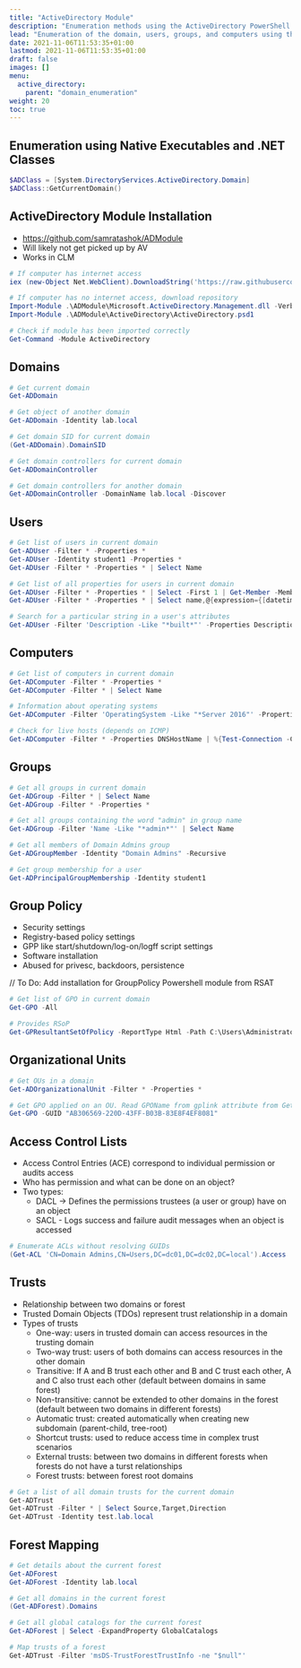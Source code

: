```yaml
---
title: "ActiveDirectory Module"
description: "Enumeration methods using the ActiveDirectory PowerShell module."
lead: "Enumeration of the domain, users, groups, and computers using the ActiveDirectory PowerShell module."
date: 2021-11-06T11:53:35+01:00
lastmod: 2021-11-06T11:53:35+01:00
draft: false
images: []
menu: 
  active_directory:
    parent: "domain_enumeration"
weight: 20
toc: true
---
```


## Enumeration using Native Executables and .NET Classes

```powershell
$ADClass = [System.DirectoryServices.ActiveDirectory.Domain]
$ADClass::GetCurrentDomain()
```

## ActiveDirectory Module Installation

- https://github.com/samratashok/ADModule
- Will likely not get picked up by AV
- Works in CLM

```powershell
# If computer has internet access
iex (new-Object Net.WebClient).DownloadString('https://raw.githubusercontent.com/samratashok/ADModule/master/Import-ActiveDirectory.ps1');Import-ActiveDirectory

# If computer has no internet access, download repository
Import-Module .\ADModule\Microsoft.ActiveDirectory.Management.dll -Verbose
Import-Module .\ADModule\ActiveDirectory\ActiveDirectory.psd1

# Check if module has been imported correctly
Get-Command -Module ActiveDirectory
```

## Domains

```powershell
# Get current domain
Get-ADDomain

# Get object of another domain
Get-ADDomain -Identity lab.local

# Get domain SID for current domain
(Get-ADDomain).DomainSID

# Get domain controllers for current domain
Get-ADDomainController

# Get domain controllers for another domain
Get-ADDomainController -DomainName lab.local -Discover
```

## Users

```powershell
# Get list of users in current domain
Get-ADUser -Filter * -Properties *
Get-ADUser -Identity student1 -Properties *
Get-ADUser -Filter * -Properties * | Select Name

# Get list of all properties for users in current domain
Get-ADUser -Filter * -Properties * | Select -First 1 | Get-Member -MemberType *Property | Select Name
Get-ADUser -Filter * -Properties * | Select name,@{expression={[datetime]::fromFileTime($_.pwdlastset)}}

# Search for a particular string in a user's attributes
Get-ADUser -Filter 'Description -Like "*built*"' -Properties Description | Select name,Description
```

## Computers

```powershell
# Get list of computers in current domain
Get-ADComputer -Filter * -Properties *
Get-ADComputer -Filter * | Select Name

# Information about operating systems
Get-ADComputer -Filter 'OperatingSystem -Like "*Server 2016"' -Properties OperatingSystem | Select Name,OperatingSystem

# Check for live hosts (depends on ICMP)
Get-ADComputer -Filter * -Properties DNSHostName | %{Test-Connection -Count 1 -ComputerName $_.DNSHostName}
```

## Groups

```powershell
# Get all groups in current domain
Get-ADGroup -Filter * | Select Name
Get-ADGroup -Filter * -Properties *

# Get all groups containing the word "admin" in group name
Get-ADGroup -Filter 'Name -Like "*admin*"' | Select Name

# Get all members of Domain Admins group
Get-ADGroupMember -Identity "Domain Admins" -Recursive

# Get group membership for a user
Get-ADPrincipalGroupMembership -Identity student1
```

## Group Policy

- Security settings
- Registry-based policy settings
- GPP like start/shutdown/log-on/logff script settings
- Software installation
- Abused for privesc, backdoors, persistence

// To Do: Add installation for GroupPolicy Powershell module from RSAT

```powershell
# Get list of GPO in current domain
Get-GPO -All

# Provides RSoP
Get-GPResultantSetOfPolicy -ReportType Html -Path C:\Users\Administrator\report.html
```

## Organizational Units

```powershell
# Get OUs in a domain
Get-ADOrganizationalUnit -Filter * -Properties *

# Get GPO applied on an OU. Read GPOName from gplink attribute from Get-NetOU
Get-GPO -GUID "AB306569-220D-43FF-B03B-83E8F4EF8081"
```

## Access Control Lists

- Access Control Entries (ACE) correspond to individual permission or audits access
- Who has permission and what can be done on an object?
- Two types:
  - DACL -> Defines the permissions trustees (a user or group) have on an object
  - SACL - Logs success and failure audit messages when an object is accessed

```powershell
# Enumerate ACLs without resolving GUIDs
(Get-ACL 'CN=Domain Admins,CN=Users,DC=dc01,DC=dc02,DC=local').Access
```

## Trusts

- Relationship between two domains or forest
- Trusted Domain Objects (TDOs) represent trust relationship in a domain
- Types of trusts
  - One-way: users in trusted domain can access resources in the trusting domain
  - Two-way trust: users of both domains can access resources in the other domain
  - Transitive: If A and B trust each other and B and C trust each other, A and C also trust each other (default between domains in same forest)
  - Non-transitive: cannot be extended to other domains in the forest (default between two domains in different forests)
  - Automatic trust: created automatically when creating new subdomain (parent-child, tree-root)
  - Shortcut trusts: used to reduce access time in complex trust scenarios
  - External trusts: between two domains in different forests when forests do not have a turst relationships
  - Forest trusts: between forest root domains

```powershell
# Get a list of all domain trusts for the current domain
Get-ADTrust
Get-ADTrust -Filter * | Select Source,Target,Direction
Get-ADTrust -Identity test.lab.local
```

## Forest Mapping

```powershell
# Get details about the current forest
Get-ADForest
Get-ADForest -Identity lab.local

# Get all domains in the current forest
(Get-ADForest).Domains

# Get all global catalogs for the current forest
Get-ADForest | Select -ExpandProperty GlobalCatalogs

# Map trusts of a forest
Get-ADTrust -Filter 'msDS-TrustForestTrustInfo -ne "$null"'
```
